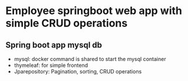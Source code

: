 # Employee springboot web app with simple CRUD operations

## Spring boot app mysql db
- mysql: docker command is shared to start the mysql container
- thymeleaf: for simple frontend
- Jparepository: Pagination, sorting, CRUD operations

